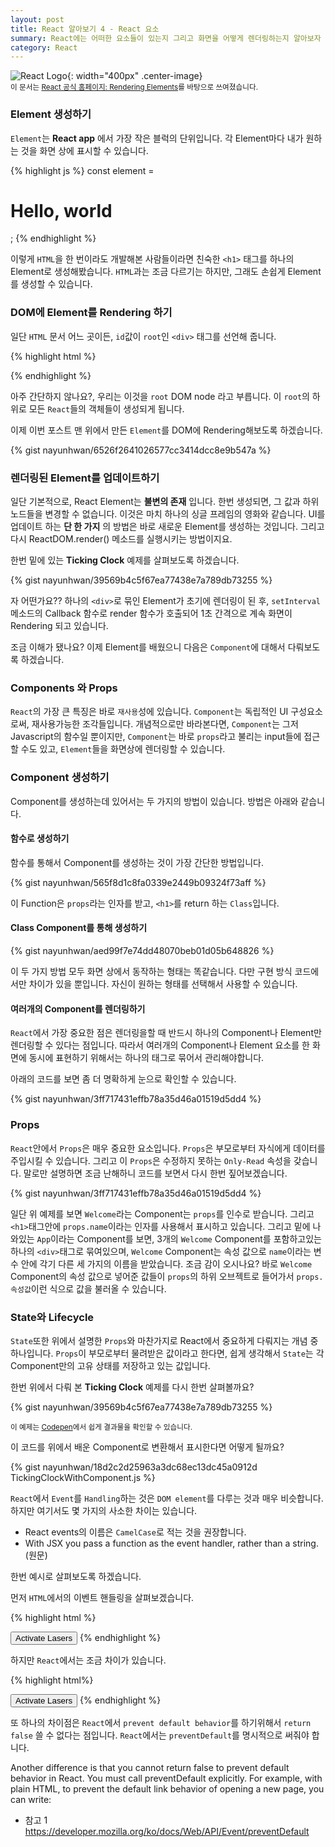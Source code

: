 ```yaml
---
layout: post
title: React 알아보기 4 - React 요소
summary: React에는 어떠한 요소들이 있는지 그리고 화면을 어떻게 렌더링하는지 알아보자
category: React
---
```


![React Logo](/asset/img/react/React_logo.png){: width="400px" .center-image}
<br>
<sub>이 문서는 [React 공식 홈페이지: Rendering Elements](https://facebook.github.io/react/docs/rendering-elements.html)를 바탕으로 쓰여졌습니다.</sub>

### Element 생성하기

`Element`는 __React app__ 에서 가장 작은 블럭의 단위입니다.
각 Element마다 내가 원하는 것을 화면 상에 표시할 수 있습니다.

{% highlight js %}
const element = <h1>Hello, world</h1>;
{% endhighlight %}

이렇게 `HTML`을 한 번이라도 개발해본 사람들이라면 친숙한 `<h1>` 태그를 하나의 Element로 생성해봤습니다. `HTML`과는 조금 다르기는 하지만, 그래도 손쉽게 Element를 생성할 수 있습니다.

### DOM에 Element를 Rendering 하기
일단 `HTML` 문서 어느 곳이든, `id`값이 `root`인 `<div>` 태그를 선언해 줍니다.

{% highlight html %}
<div id="root"></div>
{% endhighlight %}

아주 간단하지 않나요?, 우리는 이것을 `root` DOM node 라고 부릅니다. 이 `root`의 하위로 모든 `React`들의 객체들이 생성되게 됩니다.

이제 이번 포스트 맨 위에서 만든 `Element`를 DOM에 Rendering해보도록 하겠습니다.

{% gist nayunhwan/6526f2641026577cc3414dcc8e9b547a %}

### 렌더링된 Element를 업데이트하기

일단 기본적으로, React Element는 __불변의 존재__ 입니다. 한번 생성되면, 그 값과 하위 노드들을 변경할 수 없습니다. 이것은 마치 하나의 싱글 프레임의 영화와 같습니다.
UI를 업데이트 하는 __단 한 가지__ 의 방법은 바로 새로운 Element를 생성하는 것입니다. 그리고 다시 ReactDOM.render() 메소드를 실행시키는 방법이지요.

한번 밑에 있는 __Ticking Clock__ 예제를 살펴보도록 하겠습니다.

{% gist nayunhwan/39569b4c5f67ea77438e7a789db73255 %}

자 어떤가요?? 하나의 `<div>`로 묶인 Element가 초기에 렌더링이 된 후, `setInterval` 메소드의 Callback 함수로 render 함수가 호출되어 1초 간격으로 계속 화면이 Rendering 되고 있습니다.

조금 이해가 됐나요? 이제 Element를 배웠으니 다음은 `Component`에 대해서 다뤄보도록 하겠습니다.

### Components 와 Props

`React`의 가장 큰 특징은 바로 `재사용`성에 있습니다. `Component`는 독립적인 UI 구성요소로써, 재사용가능한 조각들입니다. 개념적으로만 바라본다면, `Component`는 그저 Javascript의 함수일 뿐이지만, `Component`는 바로 `props`라고 불리는 input들에 접근할 수도 있고, `Element`들을 화면상에 렌더링할 수 있습니다.

### Component 생성하기
Component를 생성하는데 있어서는 두 가지의 방법이 있습니다. 방법은 아래와 같습니다.

#### 함수로 생성하기
  함수를 통해서 Component를 생성하는 것이 가장 간단한 방법입니다.

  {% gist nayunhwan/565f8d1c8fa0339e2449b09324f73aff %}

  이 Function은 `props`라는 인자를 받고, `<h1>`를 return 하는 `Class`입니다.

#### Class Component를 통해 생성하기

  {% gist nayunhwan/aed99f7e74dd48070beb01d05b648826 %}

  이 두 가지 방법 모두 화면 상에서 동작하는 형태는 똑같습니다. 다만 구현 방식 코드에서만 차이가 있을 뿐입니다. 자신이 원하는 형태를 선택해서 사용할 수 있습니다.


#### 여러개의 Component를 렌더링하기

`React`에서 가장 중요한 점은 렌더링을할 때 반드시 하나의 Component나 Element만 렌더링할 수 있다는 점입니다. 따라서 여러개의 Component나 Element 요소를 한 화면에 동시에 표현하기 위해서는 하나의 태그로 묶어서 관리해야합니다.

아래의 코드를 보면 좀 더 명확하게 눈으로 확인할 수 있습니다.

{% gist nayunhwan/3ff717431effb78a35d46a01519d5dd4 %}

### Props

`React`안에서 `Props`은 매우 중요한 요소입니다. `Props`은 부모로부터 자식에게 데이터를 주입시킬 수 있습니다. 그리고 이 `Props`은 수정하지 못하는 `Only-Read` 속성을 갖습니다.
말로만 설명하면 조금 난해하니 코드를 보면서 다시 한번 짚어보겠습니다.

{% gist nayunhwan/3ff717431effb78a35d46a01519d5dd4 %}

일단 위 예제를 보면 `Welcome`라는 Component는 `props`를 인수로 받습니다. 그리고 `<h1>`태그안에 `props.name`이라는 인자를 사용해서 표시하고 있습니다. 그리고 밑에 나와있는 `App`이라는 Component를 보면, 3개의 `Welcome` Component를 포함하고있는 하나의 `<div>`태그로 묶여있으며, `Welcome` Component는 속성 값으로 `name`이라는 변수 안에 각기 다른 세 가지의 이름을 받았습니다. 조금 감이 오시나요? 바로 `Welcome` Component의 속성 값으로 넣어준 값들이 `props`의 하위 오브젝트로 들어가서 `props.속성값`이런 식으로 값을 불러올 수 있습니다.


### State와 Lifecycle

`State`또한 위에서 설명한 `Props`와 마찬가지로 React에서 중요하게 다뤄지는 개념 중 하나입니다. `Props`이 부모로부터 물려받은 값이라고 한다면, 쉽게 생각해서 `State`는 각 Component만의 고유 상태를 저장하고 있는 값입니다.

한번 위에서 다뤄 본 __Ticking Clock__ 예제를 다시 한번 살펴볼까요?

{% gist nayunhwan/39569b4c5f67ea77438e7a789db73255 %}

<sub>이 예제는 [Codepen](http://codepen.io/gaearon/pen/gwoJZk?editors=0010)에서 쉽게 결과물을 확인할 수 있습니다.<sub>

이 코드를 위에서 배운 Component로 변환해서 표시한다면 어떻게 될까요?

{% gist nayunhwan/18d2c2d25963a3dc68ec13dc45a0912d TickingClockWithComponent.js %}



`React`에서 `Event`를 `Handling`하는 것은 `DOM element`를 다루는 것과 매우 비슷합니다.
하지만 여기서도 몇 가지의 사소한 차이는 있습니다.

* React events의 이름은 `CamelCase`로 적는 것을 권장합니다.
* With JSX you pass a function as the event handler, rather than a string. (원문)

한번 예시로 살펴보도록 하겠습니다.

먼저 `HTML`에서의 이벤트 핸들링을 살펴보겠습니다.

{% highlight html %}
<!-- This is HTML -->
<button onclick="activateLasers()">
  Activate Lasers
</button>
{% endhighlight %}

하지만 `React`에서는 조금 차이가 있습니다.

{% highlight html%}
<!-- This is React with JSX -->
<button onClick={activateLasers}>
  Activate Lasers
</button>
{% endhighlight %}

또 하나의 차이점은 `React`에서 `prevent default behavior`를 하기위해서 `return false` 쓸 수 없다는 점입니다. `React`에서는 `preventDefault`를 명시적으로 써줘야 합니다.



Another difference is that you cannot return false to prevent default behavior in React. You must call preventDefault explicitly. For example, with plain HTML, to prevent the default link behavior of opening a new page, you can write:

* 참고 1 <https://developer.mozilla.org/ko/docs/Web/API/Event/preventDefault>
